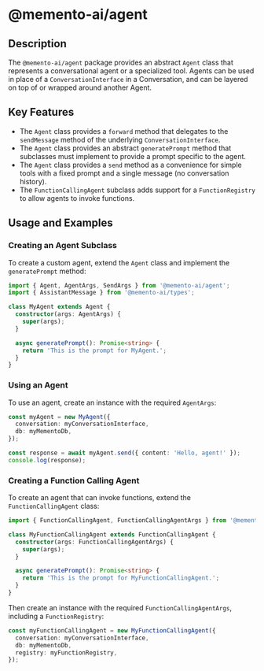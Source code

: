 # @memento-ai/agent
## Description
The `@memento-ai/agent` package provides an abstract `Agent` class that represents a conversational agent or a specialized tool. Agents can be used in place of a `ConversationInterface` in a Conversation, and can be layered on top of or wrapped around another Agent.
## Key Features
- The `Agent` class provides a `forward` method that delegates to the `sendMessage` method of the underlying `ConversationInterface`.
- The `Agent` class provides an abstract `generatePrompt` method that subclasses must implement to provide a prompt specific to the agent.
- The `Agent` class provides a `send` method as a convenience for simple tools with a fixed prompt and a single message (no conversation history).
- The `FunctionCallingAgent` subclass adds support for a `FunctionRegistry` to allow agents to invoke functions.
## Usage and Examples
### Creating an Agent Subclass
To create a custom agent, extend the `Agent` class and implement the `generatePrompt` method:
```typescript
import { Agent, AgentArgs, SendArgs } from '@memento-ai/agent';
import { AssistantMessage } from '@memento-ai/types';

class MyAgent extends Agent {
  constructor(args: AgentArgs) {
    super(args);
  }

  async generatePrompt(): Promise<string> {
    return 'This is the prompt for MyAgent.';
  }
}
```
### Using an Agent
To use an agent, create an instance with the required `AgentArgs`:
```typescript
const myAgent = new MyAgent({
  conversation: myConversationInterface,
  db: myMementoDb,
});

const response = await myAgent.send({ content: 'Hello, agent!' });
console.log(response);
```
### Creating a Function Calling Agent
To create an agent that can invoke functions, extend the `FunctionCallingAgent` class:
```typescript
import { FunctionCallingAgent, FunctionCallingAgentArgs } from '@memento-ai/agent';

class MyFunctionCallingAgent extends FunctionCallingAgent {
  constructor(args: FunctionCallingAgentArgs) {
    super(args);
  }

  async generatePrompt(): Promise<string> {
    return 'This is the prompt for MyFunctionCallingAgent.';
  }
}
```
Then create an instance with the required `FunctionCallingAgentArgs`, including a `FunctionRegistry`:
```typescript
const myFunctionCallingAgent = new MyFunctionCallingAgent({
  conversation: myConversationInterface, 
  db: myMementoDb,
  registry: myFunctionRegistry,
});
```
